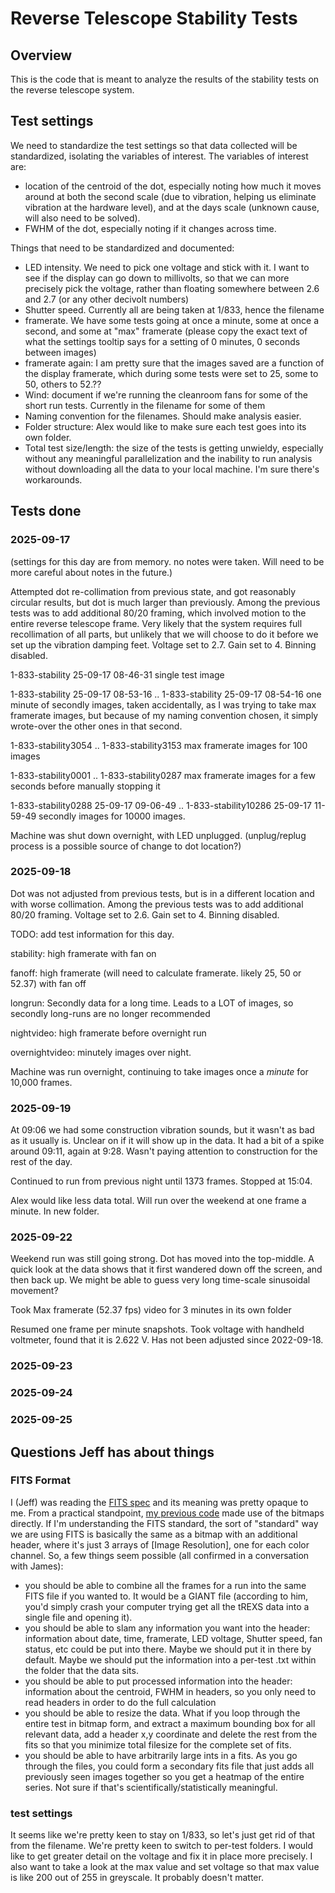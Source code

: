 # Reverse Telescope Stability Tests

## Overview

This is the code that is meant to analyze the results of the stability tests on the reverse telescope system. 


## Test settings
We need to standardize the test settings so that data collected will be standardized, isolating the variables of interest.
The variables of interest are: 
 - location of the centroid of the dot, especially noting how much it moves around at both the second scale (due to vibration, helping us eliminate vibration at the hardware level), and at the days scale (unknown cause, will also need to be solved).
 - FWHM of the dot, especially noting if it changes across time.

Things that need to be standardized and documented:
 - LED intensity. We need to pick one voltage and stick with it. I want to see if the display can go down to millivolts, so that we can more precisely pick the voltage, rather than floating somewhere between 2.6 and 2.7 (or any other decivolt numbers)
 - Shutter speed. Currently all are being taken at 1/833, hence the filename
 - framerate. We have some tests going at once a minute, some at once a second, and some at "max" framerate (please copy the exact text of what the settings tooltip says for a setting of 0 minutes, 0 seconds between images)
 - framerate again: I am pretty sure that the images saved are a function of the display framerate, which during some tests were set to 25, some to 50, others to 52.?? 
 - Wind: document if we're running the cleanroom fans for some of the short run tests. Currently in the filename for some of them
 - Naming convention for the filenames. Should make analysis easier.
 - Folder structure: Alex would like to make sure each test goes into its own folder.
 - Total test size/length: the size of the tests is getting unwieldy, especially without any meaningful parallelization and the inability to run analysis without downloading all the data to your local machine. I'm sure there's workarounds.

## Tests done

### 2025-09-17
(settings for this day are from memory. no notes were taken. Will need to be more careful about notes in the future.)

Attempted dot re-collimation from previous state, and got reasonably circular results, but dot is much larger than previously. 
Among the previous tests was to add additional 80/20 framing, which involved motion to the entire reverse telescope frame. Very likely that the system requires full recollimation of all parts, but unlikely that we will choose to do it before we set up the vibration damping feet.
Voltage set to 2.7. Gain set to 4. Binning disabled. 

1-833-stability 25-09-17 08-46-31 single test image

1-833-stability 25-09-17 08-53-16 .. 1-833-stability 25-09-17 08-54-16 one minute of secondly images, taken accidentally, as I was trying to take max framerate images, but because of my naming convention chosen, it simply wrote-over the other ones in that second.

1-833-stability3054 .. 1-833-stability3153  max framerate images for 100 images

1-833-stability0001 .. 1-833-stability0287 max framerate images for a few seconds before manually stopping it

1-833-stability0288 25-09-17 09-06-49 .. 1-833-stability10286 25-09-17 11-59-49 secondly images for 10000 images.

Machine was shut down overnight, with LED unplugged. (unplug/replug process is a possible source of change to dot location?)

### 2025-09-18
Dot was not adjusted from previous tests, but is in a different location and with worse collimation. 
Among the previous tests was to add additional 80/20 framing. 
Voltage set to 2.6. Gain set to 4. Binning disabled. 

TODO: add test information for this day.

stability: high framerate with fan on

fanoff: high framerate (will need to calculate framerate. likely 25, 50 or 52.37) with fan off

longrun: Secondly data for a long time. Leads to a LOT of images, so secondly long-runs are no longer recommended

nightvideo: high framerate before overnight run

overnightvideo: minutely images over night.


Machine was run overnight, continuing to take images once a *minute* for 10,000 frames.

### 2025-09-19
At 09:06 we had some construction vibration sounds, but it wasn't as bad as it usually is. Unclear on if it will show up in the data. It had a bit of a spike around 09:11, again at 9:28. Wasn't paying attention to construction for the rest of the day.

Continued to run from previous night until 1373 frames. Stopped at 15:04. 

Alex would like less data total. Will run over the weekend at one frame a minute. In new folder.


### 2025-09-22
Weekend run was still going strong. Dot has moved into the top-middle. A quick look at the data shows that it first wandered down off the screen, and then back up. We might be able to guess very long time-scale sinusoidal movement?

Took Max framerate (52.37 fps) video for 3 minutes in its own folder

Resumed one frame per minute snapshots. Took voltage with handheld voltmeter, found that it is 2.622 V. Has not been adjusted since 2022-09-18.

### 2025-09-23


### 2025-09-24

### 2025-09-25


## Questions Jeff has about things
### FITS Format
I (Jeff) was reading the [FITS spec](https://fits.gsfc.nasa.gov/fits_standard.html) and its meaning was pretty opaque to me. 
From a practical standpoint, [my previous code](https://github.com/jad507/ReverseTelescopeDot) made use of the bitmaps directly. 
If I'm understanding the FITS standard, the sort of "standard" way we are using FITS is basically the same as a bitmap with an additional header, where it's just 3 arrays of [Image Resolution], one for each color channel.
So, a few things seem possible (all confirmed in a conversation with James):
- you should be able to combine all the frames for a run into the same FITS file if you wanted to. It would be a GIANT file (according to him, you'd simply crash your computer trying get all the tREXS data into a single file and opening it).
- you should be able to slam any information you want into the header: information about date, time, framerate, LED voltage, Shutter speed, fan status, etc could be put into there. Maybe we should put it in there by default. Maybe we should put the information into a per-test .txt within the folder that the data sits.
- you should be able to put processed information into the header: information about the centroid, FWHM in headers, so you only need to read headers in order to do the full calculation
- you should be able to resize the data. What if you loop through the entire test in bitmap form, and extract a maximum bounding box for all relevant data, add a header x,y coordinate and delete the rest from the fits so that you minimize total filesize for the complete set of fits.
- you should be able to have arbitrarily large ints in a fits. As you go through the files, you could form a secondary fits file that just adds all previously seen images together so you get a heatmap of the entire series. Not sure if that's scientifically/statistically meaningful.

### test settings
It seems like we're pretty keen to stay on 1/833, so let's just get rid of that from the filename.
We're pretty keen to switch to per-test folders.
I would like to get greater detail on the voltage and fix it in place more precisely. I also want to take a look at the max value and set voltage so that max value is like 200 out of 255 in greyscale. It probably doesn't matter.
